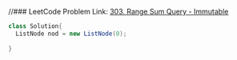 //### LeetCode Problem Link: [303. Range Sum Query - Immutable](https://leetcode.com/problems/range-sum-query-immutable/description)
```java
class Solution{
  ListNode nod = new ListNode(0);
  
}
  ```                                                   
                                                              
                                                              


